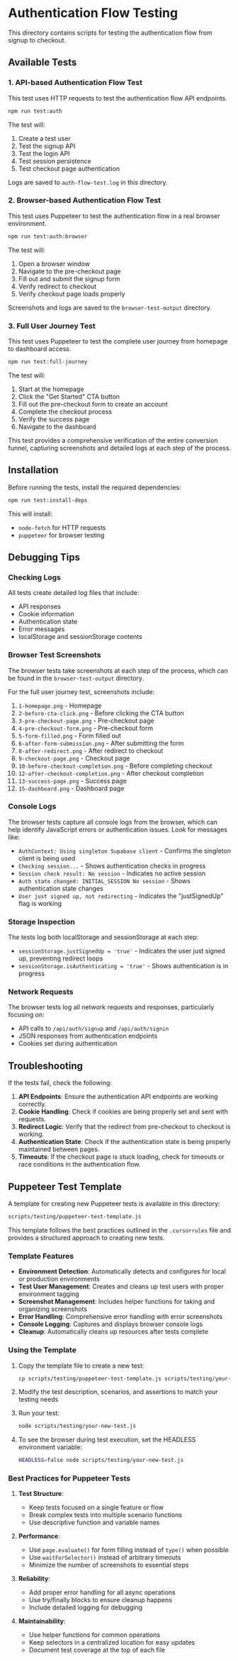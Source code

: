 # Authentication Flow Testing

This directory contains scripts for testing the authentication flow from signup to checkout.

## Available Tests

### 1. API-based Authentication Flow Test

This test uses HTTP requests to test the authentication flow API endpoints.

```bash
npm run test:auth
```

The test will:
1. Create a test user
2. Test the signup API
3. Test the login API
4. Test session persistence
5. Test checkout page authentication

Logs are saved to `auth-flow-test.log` in this directory.

### 2. Browser-based Authentication Flow Test

This test uses Puppeteer to test the authentication flow in a real browser environment.

```bash
npm run test:auth:browser
```

The test will:
1. Open a browser window
2. Navigate to the pre-checkout page
3. Fill out and submit the signup form
4. Verify redirect to checkout
5. Verify checkout page loads properly

Screenshots and logs are saved to the `browser-test-output` directory.

### 3. Full User Journey Test

This test uses Puppeteer to test the complete user journey from homepage to dashboard access.

```bash
npm run test:full-journey
```

The test will:
1. Start at the homepage
2. Click the "Get Started" CTA button
3. Fill out the pre-checkout form to create an account
4. Complete the checkout process
5. Verify the success page
6. Navigate to the dashboard

This test provides a comprehensive verification of the entire conversion funnel, capturing screenshots and detailed logs at each step of the process.

## Installation

Before running the tests, install the required dependencies:

```bash
npm run test:install-deps
```

This will install:
- `node-fetch` for HTTP requests
- `puppeteer` for browser testing

## Debugging Tips

### Checking Logs

All tests create detailed log files that include:
- API responses
- Cookie information
- Authentication state
- Error messages
- localStorage and sessionStorage contents

### Browser Test Screenshots

The browser tests take screenshots at each step of the process, which can be found in the `browser-test-output` directory.

For the full user journey test, screenshots include:
1. `1-homepage.png` - Homepage
2. `2-before-cta-click.png` - Before clicking the CTA button
3. `3-pre-checkout-page.png` - Pre-checkout page
4. `4-pre-checkout-form.png` - Pre-checkout form
5. `5-form-filled.png` - Form filled out
6. `6-after-form-submission.png` - After submitting the form
7. `8-after-redirect.png` - After redirect to checkout
8. `9-checkout-page.png` - Checkout page
9. `10-before-checkout-completion.png` - Before completing checkout
10. `12-after-checkout-completion.png` - After checkout completion
11. `13-success-page.png` - Success page
12. `15-dashboard.png` - Dashboard page

### Console Logs

The browser tests capture all console logs from the browser, which can help identify JavaScript errors or authentication issues. Look for messages like:

- `AuthContext: Using singleton Supabase client` - Confirms the singleton client is being used
- `Checking session...` - Shows authentication checks in progress
- `Session check result: No session` - Indicates no active session
- `Auth state changed: INITIAL_SESSION No session` - Shows authentication state changes
- `User just signed up, not redirecting` - Indicates the "justSignedUp" flag is working

### Storage Inspection

The tests log both localStorage and sessionStorage at each step:

- `sessionStorage.justSignedUp = 'true'` - Indicates the user just signed up, preventing redirect loops
- `sessionStorage.isAuthenticating = 'true'` - Shows authentication is in progress

### Network Requests

The browser tests log all network requests and responses, particularly focusing on:

- API calls to `/api/auth/signup` and `/api/auth/signin`
- JSON responses from authentication endpoints
- Cookies set during authentication

## Troubleshooting

If the tests fail, check the following:

1. **API Endpoints**: Ensure the authentication API endpoints are working correctly.
2. **Cookie Handling**: Check if cookies are being properly set and sent with requests.
3. **Redirect Logic**: Verify that the redirect from pre-checkout to checkout is working.
4. **Authentication State**: Check if the authentication state is being properly maintained between pages.
5. **Timeouts**: If the checkout page is stuck loading, check for timeouts or race conditions in the authentication flow. 

## Puppeteer Test Template

A template for creating new Puppeteer tests is available in this directory:

```bash
scripts/testing/puppeteer-test-template.js
```

This template follows the best practices outlined in the `.cursorrules` file and provides a structured approach to creating new tests.

### Template Features

- **Environment Detection**: Automatically detects and configures for local or production environments
- **Test User Management**: Creates and cleans up test users with proper environment tagging
- **Screenshot Management**: Includes helper functions for taking and organizing screenshots
- **Error Handling**: Comprehensive error handling with error screenshots
- **Console Logging**: Captures and displays browser console logs
- **Cleanup**: Automatically cleans up resources after tests complete

### Using the Template

1. Copy the template file to create a new test:
   ```bash
   cp scripts/testing/puppeteer-test-template.js scripts/testing/your-new-test.js
   ```

2. Modify the test description, scenarios, and assertions to match your testing needs

3. Run your test:
   ```bash
   node scripts/testing/your-new-test.js
   ```

4. To see the browser during test execution, set the HEADLESS environment variable:
   ```bash
   HEADLESS=false node scripts/testing/your-new-test.js
   ```

### Best Practices for Puppeteer Tests

1. **Test Structure**:
   - Keep tests focused on a single feature or flow
   - Break complex tests into multiple scenario functions
   - Use descriptive function and variable names

2. **Performance**:
   - Use `page.evaluate()` for form filling instead of `type()` when possible
   - Use `waitForSelector()` instead of arbitrary timeouts
   - Minimize the number of screenshots to essential steps

3. **Reliability**:
   - Add proper error handling for all async operations
   - Use try/finally blocks to ensure cleanup happens
   - Include detailed logging for debugging

4. **Maintainability**:
   - Use helper functions for common operations
   - Keep selectors in a centralized location for easy updates
   - Document test coverage at the top of each file 